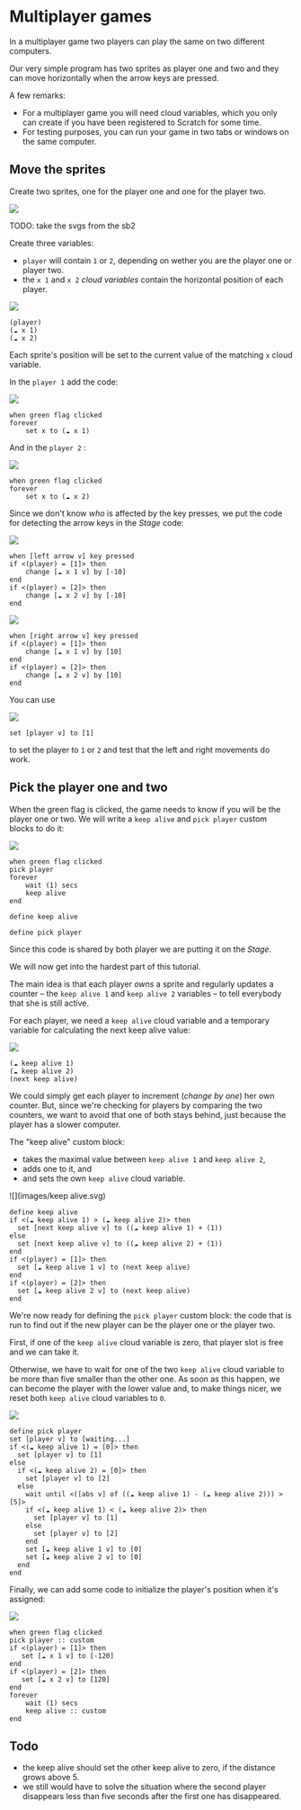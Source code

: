 # Multiplayer games

In a multiplayer game two players can play the same on two different computers.

Our very simple program has two sprites as player one and two and they can move horizontally when the arrow keys are pressed.

A few remarks:

- For a multiplayer game you will need cloud variables, which you only can create if you have been registered to Scratch for some time.
- For testing purposes, you can run your game in two tabs or windows on the same computer.

## Move the sprites

Create two sprites, one for the player one and one for the player two.

![](images/player-1-2.svg)

TODO: take the svgs from the sb2

Create three variables:

- `player` will contain `1` or `2`, depending on wether you are the player one or player two.
- the `x 1` and `x 2` _cloud variables_ contain the horizontal position of each player.

![](images/variables-player-x-1-2.svg)

```
(player)
(☁ x 1)
(☁ x 2)
```

Each sprite's position will be set to the current value of the matching `x` cloud variable.

In the `player 1` add the code:

![](images/move-player-1.svg)

```
when green flag clicked
forever
    set x to (☁ x 1)
```

And in the `player 2` :

![](images/move-player-2.svg)

```
when green flag clicked
forever
    set x to (☁ x 2)
```

Since we don't know _who_ is affected by the key presses, we put the code for detecting the arrow keys in the _Stage_ code:


![](images/move-arrow-left.svg)

```
when [left arrow v] key pressed
if <(player) = [1]> then
    change [☁ x 1 v] by [-10]
end
if <(player) = [2]> then
    change [☁ x 2 v] by [-10]
end
```

![](images/move-arrow-right.svg)

```
when [right arrow v] key pressed
if <(player) = [1]> then
    change [☁ x 1 v] by [10]
end
if <(player) = [2]> then
    change [☁ x 2 v] by [10]
end
```

You can use

![](images/variable-set-player.svg)

```
set [player v] to [1]
```

to set the player to `1` or `2` and test that the left and right movements do work.

## Pick the player one and two

When the green flag is clicked, the game needs to know if you will be the player one or two. We will write a `keep alive` and `pick player` custom blocks to do it:


![](images/pick-player-start.svg)

```
when green flag clicked
pick player
forever
    wait (1) secs
    keep alive
end

define keep alive

define pick player
```

Since this code is shared by both player we are putting it on the _Stage_.

We will now get into the hardest part of this tutorial.

The main idea is that each player _owns_ a sprite and regularly updates a counter – the `keep alive 1` and `keep alive 2` variables – to tell everybody that she is still active.

For each player, we need a `keep alive` cloud variable and a temporary variable for calculating the next keep alive value:

![](images/variables-keep-alive.svg)

```
(☁ keep alive 1)
(☁ keep alive 2)
(next keep alive)
```

We could simply get each player to increment (_change by one_) her own counter. But, since we're checking for players by comparing the two counters, we want to avoid that one of both stays behind, just because the player has a slower computer.

The "keep alive" custom block:

- takes the maximal value between `keep alive 1` and `keep alive 2`,
- adds one to it, and
- and sets the own `keep alive` cloud variable.

![](images/keep alive.svg)

```
define keep alive
if <(☁ keep alive 1) > (☁ keep alive 2)> then 
  set [next keep alive v] to ((☁ keep alive 1) + (1))
else 
  set [next keep alive v] to ((☁ keep alive 2) + (1))
end
if <(player) = [1]> then 
  set [☁ keep alive 1 v] to (next keep alive)
end
if <(player) = [2]> then 
  set [☁ keep alive 2 v] to (next keep alive)
end
```

We're now ready for defining the `pick player` custom block: the code that is run to find out if the new player can be the player one or the player two.

First, if one of the `keep alive` cloud variable is zero, that player slot is free and we can take it.

Otherwise, we have to wait for one of the two `keep alive` cloud variable to be more than five smaller than the other one. As soon as this happen, we can become the player with the lower value and, to make things nicer, we reset both `keep alive` cloud variables to `0`.

![](images/pick-player.svg)

```
define pick player
set [player v] to [waiting...]
if <(☁ keep alive 1) = [0]> then 
  set [player v] to [1]
else 
  if <(☁ keep alive 2) = [0]> then 
    set [player v] to [2]
  else 
    wait until <([abs v] of ((☁ keep alive 1) - (☁ keep alive 2))) > [5]>
    if <(☁ keep alive 1) < (☁ keep alive 2)> then 
      set [player v] to [1]
    else 
      set [player v] to [2]
    end
    set [☁ keep alive 1 v] to [0]
    set [☁ keep alive 2 v] to [0]
  end
end
```

Finally, we can add some code to initialize the player's position when it's assigned:

![](images/player-init-position.svg)

```
when green flag clicked
pick player :: custom
if <(player) = [1]> then
   set [☁ x 1 v] to [-120]
end
if <(player) = [2]> then
   set [☁ x 2 v] to [120]
end
forever
    wait (1) secs
    keep alive :: custom
end
```

## Todo

- the keep alive should set the other keep alive to zero, if the distance grows above 5.
- we still would have to solve the situation where the second player disappears less than five seconds after the first one has disappeared.

